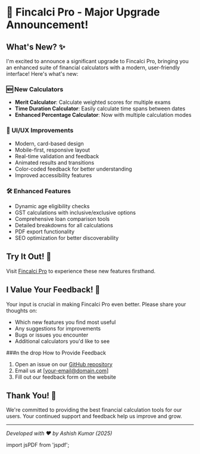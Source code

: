 # 🚀 Fincalci Pro - Major Upgrade Announcement!

## What's New? ✨
I'm excited to announce a significant upgrade to Fincalci Pro, bringing you an enhanced suite of financial calculators with a modern, user-friendly interface! Here's what's new:

### 🆕 New Calculators
- **Merit Calculator**: Calculate weighted scores for multiple exams
- **Time Duration Calculator**: Easily calculate time spans between dates
- **Enhanced Percentage Calculator**: Now with multiple calculation modes

### 💫 UI/UX Improvements
- Modern, card-based design
- Mobile-first, responsive layout
- Real-time validation and feedback
- Animated results and transitions
- Color-coded feedback for better understanding
- Improved accessibility features

### 🛠️ Enhanced Features
- Dynamic age eligibility checks
- GST calculations with inclusive/exclusive options
- Comprehensive loan comparison tools
- Detailed breakdowns for all calculations
- PDF export functionality
- SEO optimization for better discoverability

## Try It Out! 🎯

Visit [Fincalci Pro](https://financial-calculators-sage.vercel.app/) to experience these new features firsthand.

## I Value Your Feedback! 💭

Your input is crucial in making Fincalci Pro even better. Please share your thoughts on:

- Which new features you find most useful
- Any suggestions for improvements
- Bugs or issues you encounter
- Additional calculators you'd like to see

###n the drop How to Provide Feedback
1. Open an issue on our [GitHub repository](https://github.com/Ashishnitp2k20/FinancialCalcis)
2. Email us at [your-email@domain.com]
3. Fill out our feedback form on the website

## Thank You! 🙏

We're committed to providing the best financial calculation tools for our users. Your continued support and feedback help us improve and grow.

---
*Developed with ❤️ by Ashish Kumar (2025)* 

import jsPDF from 'jspdf'; 